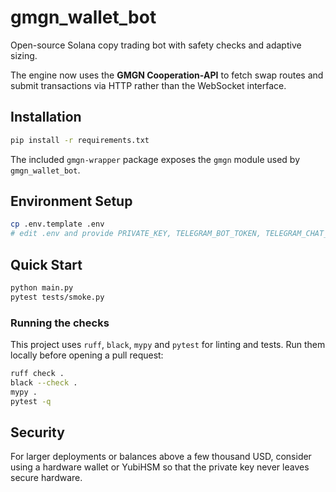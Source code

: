 # gmgn_wallet_bot

Open-source Solana copy trading bot with safety checks and adaptive sizing.

The engine now uses the **GMGN Cooperation‑API** to fetch swap routes and submit
transactions via HTTP rather than the WebSocket interface.

## Installation

```bash
pip install -r requirements.txt
```

The included `gmgn-wrapper` package exposes the `gmgn` module used by
`gmgn_wallet_bot`.

## Environment Setup

```bash
cp .env.template .env
# edit .env and provide PRIVATE_KEY, TELEGRAM_BOT_TOKEN, TELEGRAM_CHAT_ID
```

## Quick Start

```bash
python main.py
pytest tests/smoke.py
```

### Running the checks

This project uses `ruff`, `black`, `mypy` and `pytest` for linting and tests. Run them locally before opening a pull request:

```bash
ruff check .
black --check .
mypy .
pytest -q
```


## Security

For larger deployments or balances above a few thousand USD, consider using a
hardware wallet or YubiHSM so that the private key never leaves secure
hardware.
